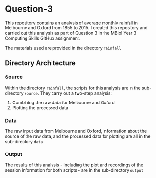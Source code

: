 # Question-3

This repository contains an analysis of average monthly rainfall in Melbourne and Oxford from 1855 to 2015. I created this repository and carried out this analysis as part of Question 3 in the MBiol Year 3 Computing Skills GitHub assignment.  

The materials used are provided in the directory `rainfall`

## Directory Architecture

### Source 

Within the directory `rainfall`, the scripts for this analysis are in the sub-directory `source`. They carry out a two-step analysis:

1. Combining the raw data for Melbourne and Oxford
2. Plotting the processed data 

### Data

The raw input data from Melbourne and Oxford, information about the source of the raw data, and the processed data for plotting are all in the sub-directory `data`

### Output

The results of this analysis - including the plot and recordings of the session information for both scripts - are in the sub-directory `output`
